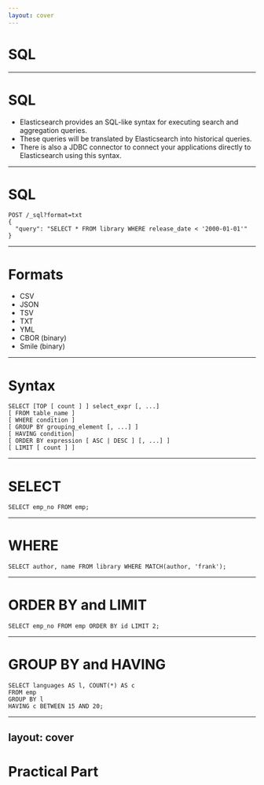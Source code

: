 ```yaml
---
layout: cover
---
```


# SQL

---

# SQL

* Elasticsearch provides an SQL-like syntax for executing search and aggregation queries.
* These queries will be translated by Elasticsearch into historical queries.
* There is also a JDBC connector to connect your applications directly to Elasticsearch using this syntax.

---

# SQL

```
POST /_sql?format=txt
{
  "query": "SELECT * FROM library WHERE release_date < '2000-01-01'"
}
```

---

# Formats

* CSV
* JSON
* TSV
* TXT
* YML
* CBOR (binary)
* Smile (binary)

---

# Syntax

```
SELECT [TOP [ count ] ] select_expr [, ...]
[ FROM table_name ]
[ WHERE condition ]
[ GROUP BY grouping_element [, ...] ]
[ HAVING condition]
[ ORDER BY expression [ ASC | DESC ] [, ...] ]
[ LIMIT [ count ] ]
```

---

# SELECT

```
SELECT emp_no FROM emp;
```

---

# WHERE

```
SELECT author, name FROM library WHERE MATCH(author, 'frank');
```

---

# ORDER BY and LIMIT

```
SELECT emp_no FROM emp ORDER BY id LIMIT 2;
```

--- 

# GROUP BY and HAVING

```
SELECT languages AS l, COUNT(*) AS c
FROM emp
GROUP BY l
HAVING c BETWEEN 15 AND 20;
```

---
layout: cover
---
# Practical Part